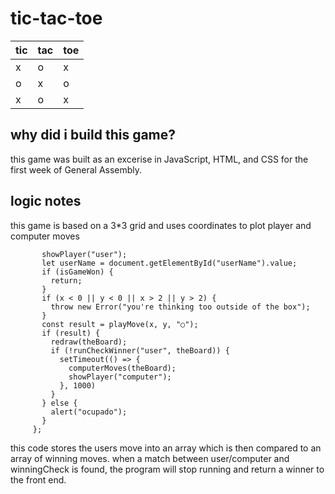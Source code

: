 # tic-tac-toe
|tic|tac|toe|
|---|---|---|
| x | o | x |
| o | x | o |
| x | o | x |


## why did i build this game?
this game was built as an excerise in JavaScript, HTML, and CSS for the first week of General Assembly.  
## logic notes
this game is based on a 3*3 grid and uses coordinates to plot player and computer moves 
```function theGame(e) {
       showPlayer("user");
       let userName = document.getElementById("userName").value;
       if (isGameWon) {
         return;
       }
       if (x < 0 || y < 0 || x > 2 || y > 2) {
         throw new Error("you're thinking too outside of the box");
       }
       const result = playMove(x, y, "○");
       if (result) {
         redraw(theBoard);
         if (!runCheckWinner("user", theBoard)) {
           setTimeout(() => {
             computerMoves(theBoard);
             showPlayer("computer");
           }, 1000)
         }
       } else {
         alert("ocupado");
       }
     };
```

this code stores the users move into an array which is then compared to an array of winning moves. 
when a match between user/computer and winningCheck is found, the program will stop running and return a winner to the front end.